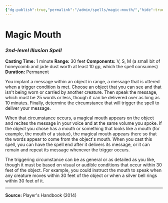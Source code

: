 ```yaml
---
{"dg-publish":true,"permalink":"/admin/spells/magic-mouth/","hide":true,"updated":"2025-08-11T11:53:30.969+01:00"}
---
```


# Magic Mouth
### *2nd-level Illusion Spell*
**Casting Time:** 1 minute
**Range:** 30 feet
**Components:** V, S, M (a small bit of honeycomb and jade dust worth at least 10 gp, which the spell consumes)
**Duration:** Permanent

You implant a message within an object in range, a message that is uttered when a trigger condition is met. Choose an object that you can see and that isn't being worn or carried by another creature. Then speak the message, which must be 25 words or less, though it can be delivered over as long as 10 minutes. Finally, determine the circumstance that will trigger the spell to deliver your message.

When that circumstance occurs, a magical mouth appears on the object and recites the message in your voice and at the same volume you spoke. If the object you chose has a mouth or something that looks like a mouth (for example, the mouth of a statue), the magical mouth appears there so that the words appear to come from the object's mouth. When you cast this spell, you can have the spell end after it delivers its message, or it can remain and repeat its message whenever the trigger occurs.

The triggering circumstance can be as general or as detailed as you like, though it must be based on visual or audible conditions that occur within 30 feet of the object. For example, you could instruct the mouth to speak when any creature moves within 30 feet of the object or when a silver bell rings within 30 feet of it.

---
**Source:** Player's Handbook (2014)
